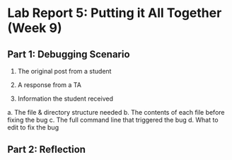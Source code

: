 # Lab Report 5: Putting it All Together (Week 9)

## Part 1: Debugging Scenario

1. The original post from a student

2. A response from a TA

3. Information the student received

a. The file & directory structure needed
b. The contents of each file before fixing the bug
c. The full command line that triggered the bug
d. What to edit to fix the bug


## Part 2: Reflection

